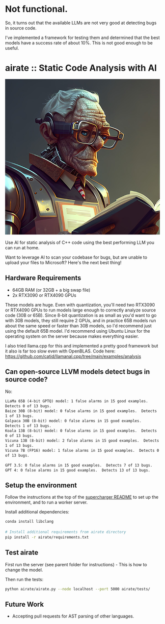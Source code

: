 # Not functional.

So, it turns out that the available LLMs are not very good at detecting bugs in source code.

I've implemented a framework for testing them and determined that the best models have a success rate of about 10%.  This is not good enough to be useful.

# airate :: Static Code Analysis with AI

![airate logo](airate.jpg)

Use AI for static analysis of C++ code using the best performing LLM you can run at home.

Want to leverage AI to scan your codebase for bugs, but are unable to upload your files to Microsoft?  Here's the next best thing!

## Hardware Requirements

* 64GB RAM (or 32GB + a big swap file)
* 2x RTX3090 or RTX4090 GPUs

These models are huge.  Even with quantization, you'll need two RTX3090 or RTX4090 GPUs to run models large enough to correctly analyze source code (30B or 65B).  Since 8-bit quantization is as small as you'd want to go with 30B models, they still require 2 GPUs, and in practice 65B models run about the same speed or faster than 30B models, so I'd recommend just using the default 65B model.  I'd recommend using Ubuntu Linux for the operating system on the server because makes everything easier.

I also tried llama.cpp for this and implemented a pretty good framework but it also is far too slow even with OpenBLAS.  Code here: https://github.com/catid/llamanal.cpp/tree/main/examples/analysis

## Can open-source LLVM models detect bugs in source code?

No:

```
LLaMa 65B (4-bit GPTQ) model: 1 false alarms in 15 good examples.  Detects 0 of 13 bugs.
Baize 30B (8-bit) model: 0 false alarms in 15 good examples.  Detects 1 of 13 bugs.
Galpaca 30B (8-bit) model: 0 false alarms in 15 good examples.  Detects 1 of 13 bugs.
Koala 13B (8-bit) model: 0 false alarms in 15 good examples.  Detects 0 of 13 bugs.
Vicuna 13B (8-bit) model: 2 false alarms in 15 good examples.  Detects 1 of 13 bugs.
Vicuna 7B (FP16) model: 1 false alarms in 15 good examples.  Detects 0 of 13 bugs.

GPT 3.5: 0 false alarms in 15 good examples.  Detects 7 of 13 bugs.
GPT 4: 0 false alarms in 15 good examples.  Detects 13 of 13 bugs.
```

## Setup the environment

Follow the instructions at the top of the [supercharger README](https://github.com/catid/supercharger/) to set up the environment, and to run a worker server.

Install additional dependencies:

```bash
conda install libclang

# Install additional requirements from airate directory
pip install -r airate/requirements.txt
```

## Test airate

First run the server (see parent folder for instructions) - This is how to change the model.

Then run the tests:

```bash
python airate/airate.py --node localhost --port 5000 airate/tests/
```

## Future Work

* Accepting pull requests for AST parsing of other languages.
